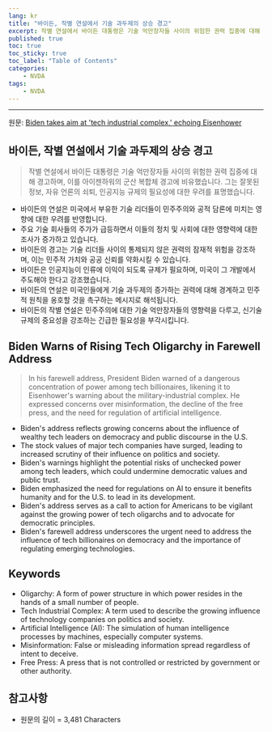 ```yaml
---
lang: kr
title: "바이든, 작별 연설에서 기술 과두제의 상승 경고"
excerpt: 작별 연설에서 바이든 대통령은 기술 억만장자들 사이의 위험한 권력 집중에 대해 경고하며, 이를 아이젠하워의 군산 복합체 경고에 비유했습니다. 그는 잘못된 정보, 자유 언론의 쇠퇴, 인공지능 규제의 필요성에 대한 우려를 표명했습니다.
published: true
toc: true
toc_sticky: true
toc_label: "Table of Contents"
categories:
    - NVDA
tags:
    - NVDA
---
```


---

  원문: [Biden takes aim at 'tech industrial complex,' echoing Eisenhower](https://www.investing.com/news/world-news/biden-raises-alarm-about-dangerous-concentration-of-power-among-few-wealthy-people-in-us-3815553)

## 바이든, 작별 연설에서 기술 과두제의 상승 경고

> 작별 연설에서 바이든 대통령은 기술 억만장자들 사이의 위험한 권력 집중에 대해 경고하며, 이를 아이젠하워의 군산 복합체 경고에 비유했습니다. 그는 잘못된 정보, 자유 언론의 쇠퇴, 인공지능 규제의 필요성에 대한 우려를 표명했습니다.


- 바이든의 연설은 미국에서 부유한 기술 리더들이 민주주의와 공적 담론에 미치는 영향에 대한 우려를 반영합니다.
- 주요 기술 회사들의 주가가 급등하면서 이들의 정치 및 사회에 대한 영향력에 대한 조사가 증가하고 있습니다.
- 바이든의 경고는 기술 리더들 사이의 통제되지 않은 권력의 잠재적 위험을 강조하며, 이는 민주적 가치와 공공 신뢰를 약화시킬 수 있습니다.
- 바이든은 인공지능이 인류에 이익이 되도록 규제가 필요하며, 미국이 그 개발에서 주도해야 한다고 강조했습니다.
- 바이든의 연설은 미국인들에게 기술 과두제의 증가하는 권력에 대해 경계하고 민주적 원칙을 옹호할 것을 촉구하는 메시지로 해석됩니다.
- 바이든의 작별 연설은 민주주의에 대한 기술 억만장자들의 영향력을 다루고, 신기술 규제의 중요성을 강조하는 긴급한 필요성을 부각시킵니다.

## Biden Warns of Rising Tech Oligarchy in Farewell Address

> In his farewell address, President Biden warned of a dangerous concentration of power among tech billionaires, likening it to Eisenhower's warning about the military-industrial complex. He expressed concerns over misinformation, the decline of the free press, and the need for regulation of artificial intelligence.


- Biden's address reflects growing concerns about the influence of wealthy tech leaders on democracy and public discourse in the U.S.
- The stock values of major tech companies have surged, leading to increased scrutiny of their influence on politics and society.
- Biden's warnings highlight the potential risks of unchecked power among tech leaders, which could undermine democratic values and public trust.
- Biden emphasized the need for regulations on AI to ensure it benefits humanity and for the U.S. to lead in its development.
- Biden's address serves as a call to action for Americans to be vigilant against the growing power of tech oligarchs and to advocate for democratic principles.
- Biden's farewell address underscores the urgent need to address the influence of tech billionaires on democracy and the importance of regulating emerging technologies.

## Keywords

- Oligarchy: A form of power structure in which power resides in the hands of a small number of people.
- Tech Industrial Complex: A term used to describe the growing influence of technology companies on politics and society.
- Artificial Intelligence (AI): The simulation of human intelligence processes by machines, especially computer systems.
- Misinformation: False or misleading information spread regardless of intent to deceive.
- Free Press: A press that is not controlled or restricted by government or other authority.

## 참고사항

- 원문의 길이 = 3,481 Characters

